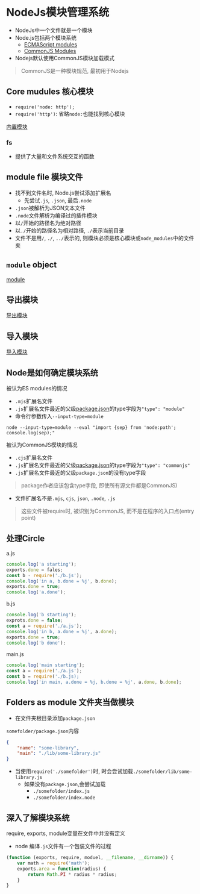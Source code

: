 # NodeJs模块管理系统

- NodeJs中一个文件就是一个模块
- Node.js包括两个模块系统
  - [ECMAScript modules](JavaScript_Module_ES6.md)
  - [CommonJS Modules](JavaScript_Module_CommonJS.md)
- Nodejs默认使用CommonJS模块加载模式

> CommonJS是一种模块规范, 最初用于Nodejs

## Core mudules 核心模块

- `require('node: http');`
- `require('http')`: 省略`node:`也能找到核心模块

[内置模块](NodeJs_Internal_Module.md)

### fs

- 提供了大量和文件系统交互的函数

## module file 模块文件

- 找不到文件名时, Node.js尝试添加扩展名
  - 先尝试`.js`, `.json`, 最后`.node`
- `.json`被解析为JSON文本文件
- `.node`文件解析为编译过的插件模块
- 以`/`开始的路径名为绝对路径
- 以`./`开始的路径名为相对路径, `./`表示当前目录
- 文件不是用`/`, `./`, `../`表示的, 则模块必须是核心模块或`node_modules`中的文件夹

## `module` object

[module](NodeJs_Moduel_Object.md)

## 导出模块

[导出模块](NodeJs_Module_Exports.md)

## 导入模块

[导入模块](NodeJs_Module_Imports.md)

## Node是如何确定模块系统

被认为ES modules的情况

- `.mjs`扩展名文件
- `.js`扩展名文件最近的父级[package.json](NodeJs_Package_Json.md)的type字段为`"type": "module"`
- 命令行参数传入`--input-type=module`

```shell
node --input-type=module --eval "import {sep} from 'node:path'; console.log(sep);"
```

被认为CommonJS模块的情况

- `.cjs`扩展名文件
- `.js`扩展名文件最近的父级[package.json](NodeJs_Package_Json.md)的type字段为`"type": "commonjs"`
- `.js`扩展名文件最近的父级`package.json`的没有type字段
> package作者应该包含type字段, 即使所有源文件都是CommonJS)
- 文件扩展名不是`.mjs`, `cjs`, `json`, `.node`, `.js`
> 这些文件被require时, 被识别为CommonJS, 而不是在程序的入口点(entry point)


## 处理Circle

a.js

```javascript
console.log('a starting');
exports.done = fales;
const b - require('./b.js');
console.log('in a, b.done = %j', b.done);
exports.done = true;
console.log('a.done');
```
b.js

```javascript
console.log('b starting');
exprots.done = false;
const a = require('./a.js');
console.log('in b, a.done = %j', a.done);
exports.done = true;
console.log('b done');
```
main.js

```javascript
console.log('main starting');
const a = require('./a.js');
const b = require('./b.js);
console.log('in main, a.done = %j, b.done = %j', a.done, b.done);
```

## Folders as module 文件夹当做模块

- 在文件夹根目录添加`package.json`

`somefolder/package.json`内容

```json
{
    "name": "some-library",
    "main": "./lib/some-library.js"
}
```

- 当使用`require('./somefolder')`时, 时会尝试加载`./somefolder/lib/some-library.js`
  - 如果没有`package.json`,会尝试加载
    - `./somefolder/index.js`
    - `./somefolder/index.node`

## 深入了解模块系统

require, exports, module变量在文件中并没有定义

- node 编译`.js`文件有一个包装文件的过程

```javascript
(function (exports, require, moduel, __filename, __dirname)) {
    var math = require('math');
    exports.area = function(radius) {
        return Math.PI * radius * radius;
    }
}
```

